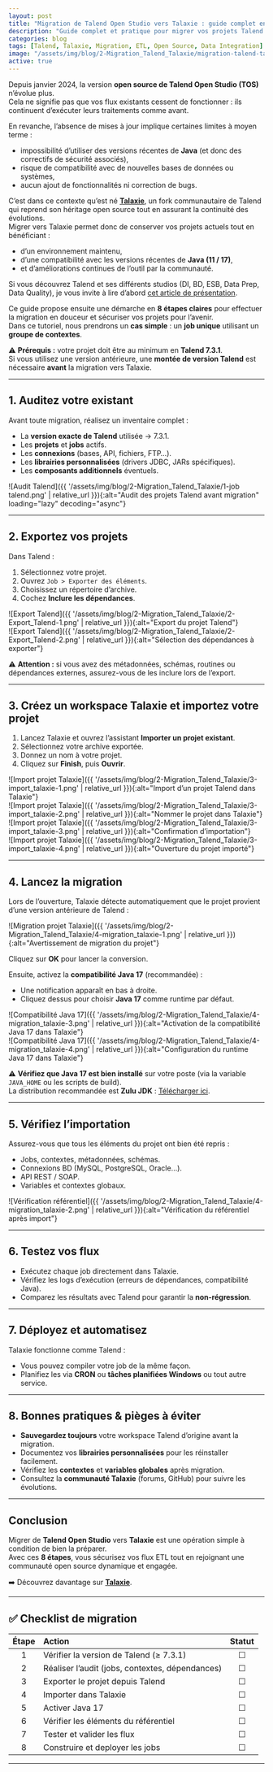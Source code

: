 ```yaml
---
layout: post
title: "Migration de Talend Open Studio vers Talaxie : guide complet en 8 étapes"
description: "Guide complet et pratique pour migrer vos projets Talend Open Studio vers Talaxie en toute sécurité. Étapes, bonnes pratiques et conseils techniques."
categories: blog
tags: [Talend, Talaxie, Migration, ETL, Open Source, Data Integration]
image: "/assets/img/blog/2-Migration_Talend_Talaxie/migration-talend-talaxie.png"
active: true
---
```


Depuis janvier 2024, la version **open source de Talend Open Studio (TOS)** n’évolue plus.  
Cela ne signifie pas que vos flux existants cessent de fonctionner : ils continuent d’exécuter leurs traitements comme avant.  

En revanche, l’absence de mises à jour implique certaines limites à moyen terme :  
- impossibilité d’utiliser des versions récentes de **Java** (et donc des correctifs de sécurité associés),  
- risque de compatibilité avec de nouvelles bases de données ou systèmes,  
- aucun ajout de fonctionnalités ni correction de bugs.  

C’est dans ce contexte qu’est né **[Talaxie](https://talaxie.deilink.fr/)**, un fork communautaire de Talend qui reprend son héritage open source tout en assurant la continuité des évolutions.  
Migrer vers Talaxie permet donc de conserver vos projets actuels tout en bénéficiant :  
- d’un environnement maintenu,  
- d’une compatibilité avec les versions récentes de **Java (11 / 17)**,  
- et d’améliorations continues de l’outil par la communauté.  

Si vous découvrez Talend et ses différents studios (DI, BD, ESB, Data Prep, Data Quality), je vous invite à lire d’abord [cet article de présentation](https://bmdata.fr/blog/talend-studios/).  

Ce guide propose ensuite une démarche en **8 étapes claires** pour effectuer la migration en douceur et sécuriser vos projets pour l’avenir.  
Dans ce tutoriel, nous prendrons un **cas simple** : un **job unique** utilisant un **groupe de contextes**.  

⚠️ **Prérequis :** votre projet doit être au minimum en **Talend 7.3.1**.  
Si vous utilisez une version antérieure, une **montée de version Talend** est nécessaire **avant** la migration vers Talaxie.

<!--more-->

---

## 1. Auditez votre existant

Avant toute migration, réalisez un inventaire complet :  
- La **version exacte de Talend** utilisée -> 7.3.1.  
- Les **projets** et **jobs** actifs.  
- Les **connexions** (bases, API, fichiers, FTP…).  
- Les **librairies personnalisées** (drivers JDBC, JARs spécifiques).  
- Les **composants additionnels** éventuels.  

![Audit Talend]({{ '/assets/img/blog/2-Migration_Talend_Talaxie/1-job talend.png' | relative_url }}){:alt="Audit des projets Talend avant migration" loading="lazy" decoding="async"}

---

## 2. Exportez vos projets

Dans Talend :  
1. Sélectionnez votre projet.  
2. Ouvrez `Job > Exporter des éléments`.  
3. Choisissez un répertoire d’archive.  
4. Cochez **Inclure les dépendances**.  

![Export Talend]({{ '/assets/img/blog/2-Migration_Talend_Talaxie/2-Export_Talend-1.png' | relative_url }}){:alt="Export du projet Talend"}  
![Export Talend]({{ '/assets/img/blog/2-Migration_Talend_Talaxie/2-Export_Talend-2.png' | relative_url }}){:alt="Sélection des dépendances à exporter"}  

⚠️ **Attention :** si vous avez des métadonnées, schémas, routines ou dépendances externes, assurez-vous de les inclure lors de l’export.

---

## 3. Créez un workspace Talaxie et importez votre projet

1. Lancez Talaxie et ouvrez l’assistant **Importer un projet existant**.  
2. Sélectionnez votre archive exportée.  
3. Donnez un nom à votre projet.  
4. Cliquez sur **Finish**, puis **Ouvrir**.  

![Import projet Talaxie]({{ '/assets/img/blog/2-Migration_Talend_Talaxie/3-import_talaxie-1.png' | relative_url }}){:alt="Import d’un projet Talend dans Talaxie"}  
![Import projet Talaxie]({{ '/assets/img/blog/2-Migration_Talend_Talaxie/3-import_talaxie-2.png' | relative_url }}){:alt="Nommer le projet dans Talaxie"}  
![Import projet Talaxie]({{ '/assets/img/blog/2-Migration_Talend_Talaxie/3-import_talaxie-3.png' | relative_url }}){:alt="Confirmation d’importation"}  
![Import projet Talaxie]({{ '/assets/img/blog/2-Migration_Talend_Talaxie/3-import_talaxie-4.png' | relative_url }}){:alt="Ouverture du projet importé"}  

---

## 4. Lancez la migration

Lors de l’ouverture, Talaxie détecte automatiquement que le projet provient d’une version antérieure de Talend :  

![Migration projet Talaxie]({{ '/assets/img/blog/2-Migration_Talend_Talaxie/4-migration_talaxie-1.png' | relative_url }}){:alt="Avertissement de migration du projet"}  

Cliquez sur **OK** pour lancer la conversion.  

Ensuite, activez la **compatibilité Java 17** (recommandée) :  
- Une notification apparaît en bas à droite.  
- Cliquez dessus pour choisir **Java 17** comme runtime par défaut.  

![Compatibilité Java 17]({{ '/assets/img/blog/2-Migration_Talend_Talaxie/4-migration_talaxie-3.png' | relative_url }}){:alt="Activation de la compatibilité Java 17 dans Talaxie"}  
![Compatibilité Java 17]({{ '/assets/img/blog/2-Migration_Talend_Talaxie/4-migration_talaxie-4.png' | relative_url }}){:alt="Configuration du runtime Java 17 dans Talaxie"}  

⚠️ **Vérifiez que Java 17 est bien installé** sur votre poste (via la variable `JAVA_HOME` ou les scripts de build).  
La distribution recommandée est **Zulu JDK** : [Télécharger ici](https://www.azul.com/downloads/?package=jdk#zulu).

---

## 5. Vérifiez l’importation

Assurez-vous que tous les éléments du projet ont bien été repris :  
- Jobs, contextes, métadonnées, schémas.  
- Connexions BD (MySQL, PostgreSQL, Oracle…).  
- API REST / SOAP.  
- Variables et contextes globaux.  

![Vérification référentiel]({{ '/assets/img/blog/2-Migration_Talend_Talaxie/4-migration_talaxie-2.png' | relative_url }}){:alt="Vérification du référentiel après import"}  

---

## 6. Testez vos flux

- Exécutez chaque job directement dans Talaxie.  
- Vérifiez les logs d’exécution (erreurs de dépendances, compatibilité Java).  
- Comparez les résultats avec Talend pour garantir la **non-régression**.

---

## 7. Déployez et automatisez

Talaxie fonctionne comme Talend : 
- Vous pouvez compiler votre job de la même façon. 
- Planifiez les via **CRON** ou **tâches planifiées Windows** ou tout autre service.  

---

## 8. Bonnes pratiques & pièges à éviter

- **Sauvegardez toujours** votre workspace Talend d’origine avant la migration.  
- Documentez vos **librairies personnalisées** pour les réinstaller facilement.  
- Vérifiez les **contextes** et **variables globales** après migration.  
- Consultez la **communauté Talaxie** (forums, GitHub) pour suivre les évolutions.

---

## Conclusion

Migrer de **Talend Open Studio** vers **Talaxie** est une opération simple à condition de bien la préparer.  
Avec ces **8 étapes**, vous sécurisez vos flux ETL tout en rejoignant une communauté open source dynamique et engagée.  


➡️ Découvrez davantage sur [**Talaxie**](https://talaxie.deilink.fr/).

---

## ✅ Checklist de migration

| Étape | Action | Statut |
|:-----:|:-------|:------:|
| 1 | Vérifier la version de Talend (≥ 7.3.1) | ☐ |
| 2 | Réaliser l’audit (jobs, contextes, dépendances) | ☐ |
| 3 | Exporter le projet depuis Talend | ☐ |
| 4 | Importer dans Talaxie | ☐ |
| 5 | Activer Java 17 | ☐ |
| 6 | Vérifier les éléments du référentiel | ☐ |
| 7 | Tester et valider les flux | ☐ |
| 8 | Construire et deployer les jobs | ☐ |

---

